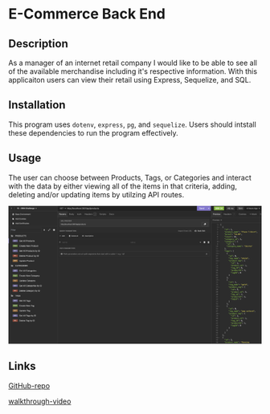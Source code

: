 # E-Commerce Back End

## Description

As a manager of an internet retail company I would like to be able to see all of the available merchandise including it's respective information. With this applicaiton users can view their retail using Express, Sequelize, and SQL. 

## Installation

This program uses `dotenv`, `express`, `pg`, and `sequelize`. Users should intstall these dependencies to run the program effectively.

## Usage

The user can choose between Products, Tags, or Categories and interact with the data by either viewing all of the items in that criteria, adding, deleting and/or updating items by utilzing API routes.

![ecommerce-insomnia-screenshot](images/ecommerce-screenshot.png)

## Links
[GitHub-repo](https://github.com/lllewell/e-commerce-back-end-orm)

[walkthrough-video](https://drive.google.com/file/d/1SehPNg8AR6iZIv-xiPw5TZdt21eOfzHu/view?usp=sharing)